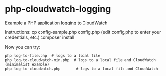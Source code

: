 # php-cloudwatch-logging
Example a PHP application logging to CloudWatch

Instructions:
    cp config-sample.php config.php
    (edit config.php to enter your credentials, etc.)
    composer install

Now you can try:

    php log-to-file.php  # logs to a local file
    php log-to-cloudwatch-min.php  # logs to a local file and CloudWatch (minimalist example)
    php log-to-cloudwatch.php       # logs to a local file and CloudWatch

